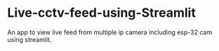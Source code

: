 # Live-cctv-feed-using-Streamlit
An app to view live feed from multiple ip camera including esp-32 cam using streamlit.
